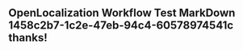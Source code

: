 <properties
ms.topic="hero-topic"
ms.test1="hero-topic"
ms.test2="test"/>

## OpenLocalization Workflow Test MarkDown 1458c2b7-1c2e-47eb-94c4-60578974541c thanks!
